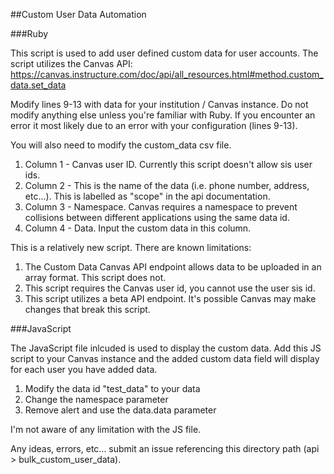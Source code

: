 ##Custom User Data Automation

###Ruby

This script is used to add user defined custom data for user accounts. The script utilizes the Canvas API: https://canvas.instructure.com/doc/api/all_resources.html#method.custom_data.set_data

Modify lines 9-13 with data for your institution / Canvas instance. Do not modify anything else unless you're familiar with Ruby. If you encounter an error it most likely due to an error with your configuration (lines 9-13).

You will also need to modify the custom_data csv file.

1. Column 1 - Canvas user ID. Currently this script doesn't allow sis user ids.
2. Column 2 - This is the name of the data (i.e. phone number, address, etc...). This is labelled as "scope" in the api documentation.
3. Column 3 - Namespace. Canvas requires a namespace to prevent collisions between different applications using the same data id.
4. Column 4 - Data. Input the custom data in this column.


This is a relatively new script. There are known limitations:

1. The Custom Data Canvas API endpoint allows data to be uploaded in an array format. This script does not.
2. This script requires the Canvas user id, you cannot use the user sis id.
3. This script utilizes a beta API endpoint. It's possible Canvas may make changes that break this script.


###JavaScript

The JavaScript file inlcuded is used to display the custom data. Add this JS script to your Canvas instance and the added custom data field will display for each user you have added data.

1. Modify the data id "test_data" to your data
2. Change the namespace parameter
3. Remove alert and use the data.data parameter

I'm not aware of any limitation with the JS file.

Any ideas, errors, etc... submit an issue referencing this directory path (api > bulk_custom_user_data).